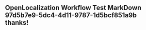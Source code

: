 <properties
ms.topic="hero-topic"
ms.test1="hero-topic"
ms.test2="test"/>


## OpenLocalization Workflow Test MarkDown 97d5b7e9-5dc4-4d11-9787-1d5bcf851a9b thanks!



<!--HONumber=Jul16_HO4-->


